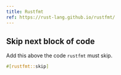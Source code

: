 ```yaml
---
title: Rustfmt
ref: https://rust-lang.github.io/rustfmt/
---
```


## Skip next block of code

Add this above the code `rustfmt` must skip.

```rust
#[rustfmt::skip]
```
